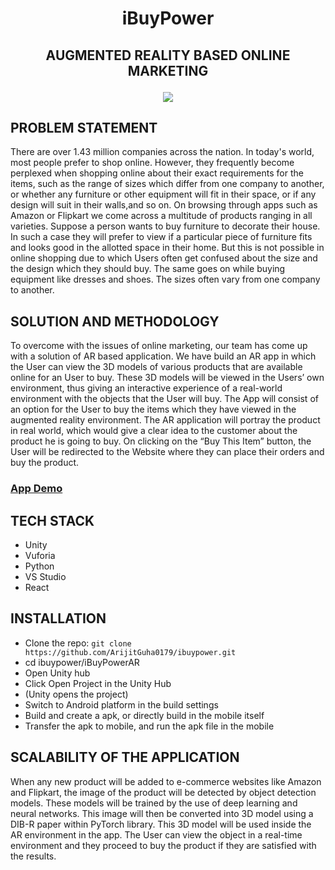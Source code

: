 # <p align="center"> iBuyPower </p>

## <p align="center"> AUGMENTED REALITY BASED ONLINE MARKETING </p>

<p align="center">
    <img src="https://user-images.githubusercontent.com/79036525/167281510-34680634-65de-448c-a8ff-e1a6c9cfb277.png">
 </p>
 
## PROBLEM STATEMENT
There are over 1.43 million companies across the nation. In today's world, most people prefer to shop online. However, they frequently become perplexed when shopping online about their exact requirements for the items, such as the range of sizes which differ from one company to another, or whether any furniture or other equipment will fit in their space, or if any design will suit in their walls,and so on. On browsing through apps such as Amazon or Flipkart we come across a multitude of products ranging in all varieties. Suppose a person wants to buy furniture to decorate their house. In such a case they will prefer to view if a particular piece of furniture fits and looks good in the allotted space in their home. But this is not possible in online shopping due to which Users often get confused about the size and the design which they should buy. The same goes on while buying equipment like dresses and shoes. The sizes often vary from one company to another. 

## SOLUTION AND METHODOLOGY
To overcome with the issues of online marketing, our team has come up with a solution of AR based application. We have build an AR app in which the User can view the 3D models of various products that are available online for an User to buy. These 3D models will be viewed in the Users’ own environment, thus giving an interactive experience of a real-world environment with the objects that the User will buy. The App will consist of an option for the User to buy the items which they have viewed in the augmented reality environment. The AR application will portray the product in real world, which would give a clear idea to the customer about the product he is going to buy. On clicking on the “Buy This Item” button, the User will be redirected to the Website where they can place their orders and buy the product.


### [App Demo](https://drive.google.com/file/d/1R8HHuFPWm5IM6Sol4fmu92uKqJaS5nuM/view?usp=sharing)

## TECH STACK
* Unity
* Vuforia
* Python
* VS Studio
* React
## INSTALLATION
* Clone the repo: ```git clone https://github.com/ArijitGuha0179/ibuypower.git```
* cd ibuypower/iBuyPowerAR 
* Open Unity hub
* Click Open Project in the Unity Hub
* (Unity opens the project)
* Switch to Android platform in the build settings
* Build and create a apk, or directly build in the mobile itself
* Transfer the apk to mobile, and run the apk file in the mobile
## SCALABILITY OF THE APPLICATION
When any new product will be added to e-commerce websites like Amazon and Flipkart, the image of the product will be detected by object detection models. These models will be trained by the use of deep learning and neural networks. This image will then be converted into 3D model using a DIB-R paper within PyTorch library. This 3D model will be used inside the AR environment in the app. The User can view the object in a real-time environment and they proceed to buy the product if they are satisfied with the results.


